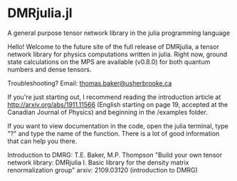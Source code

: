 # DMRjulia.jl
A general purpose tensor network library in the julia programming language

Hello! Welcome to the future site of the full release of DMRjulia, a tensor network library for physics computations written in julia. Right now, ground state calculations on the MPS are available (v0.8.0) for both quantum numbers and dense tensors.
  
Troubleshooting? Email: thomas.baker@usherbrooke.ca

If you're just starting out, I recommend reading the introduction article at http://arxiv.org/abs/1911.11566 (English starting on page 19, accepted at the Canadian Journal of Physics) and beginning in the /examples folder.

If you want to view documentation in the code, open the julia terminal, type "?" and type the name of the function.  There is a lot of good information that can help you there.

Introduction to DMRG: T.E. Baker, M.P. Thompson "Build your own tensor network library: DMRjulia I. Basic library for the density matrix renormalization group" arxiv: 2109.03120 (introduction to DMRG)
